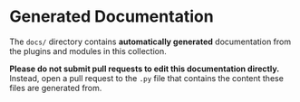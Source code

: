 # Generated Documentation
The `docs/` directory contains **automatically generated** documentation from the plugins and modules in this collection.

**Please do not submit pull requests to edit this documentation directly.** Instead, open a pull request to the `.py` file that contains the content these files are generated from.
